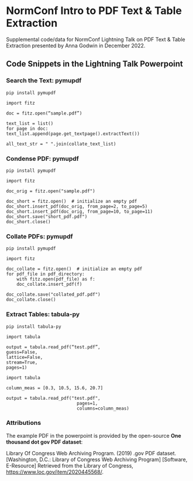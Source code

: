 # NormConf Intro to PDF Text & Table Extraction

Supplemental code/data for NormConf Lightning Talk on PDF Text & Table Extraction presented by Anna Godwin in December 2022.

## Code Snippets in the Lightning Talk Powerpoint

### Search the Text: pymupdf

```
pip install pymupdf
```

```
import fitz

doc = fitz.open(“sample.pdf”)

text_list = list()
for page in doc:
text_list.append(page.get_textpage().extractText())

all_text_str = " ".join(collate_text_list)
```

### Condense PDF: pymupdf

```
pip install pymupdf
```

```
import fitz

doc_orig = fitz.open("sample.pdf")

doc_short = fitz.open()  # initialize an empty pdf
doc_short.insert_pdf(doc_orig, from_page=2, to_page=5)
doc_short.insert_pdf(doc_orig, from_page=10, to_page=11)
doc_short.save("short_pdf.pdf")
doc_short.close()
```


### Collate PDFs: pymupdf

```
pip install pymupdf
```

```
import fitz

doc_collate = fitz.open()  # initialize an empty pdf
for pdf_file in pdf_directory:
	with fitz.open(pdf_file) as f:
	doc_collate.insert_pdf(f)

doc_collate.save("collated_pdf.pdf")
doc_collate.close()
```

### Extract Tables: tabula-py

```
pip install tabula-py
```

```
import tabula

output = tabula.read_pdf(“test.pdf”,
guess=False, 
lattice=False,
stream=True,
pages=1)
```

```
import tabula

column_meas = [0.3, 10.5, 15.6, 20.7]

output = tabula.read_pdf("test.pdf",
                      	   pages=1,
                      	   columns=column_meas)
```



### Attributions

The example PDF in the powerpoint is provided by the open-source **One thousand dot gov PDF dataset**:

Library Of Congress Web Archiving Program. (2019) .gov PDF dataset. [Washington, D.C.: Library of Congress Web Archiving Program] [Software, E-Resource] Retrieved from the Library of Congress, https://www.loc.gov/item/2020445568/.
